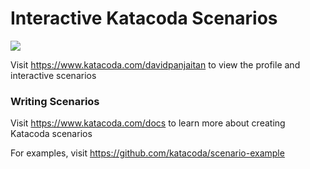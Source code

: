 # Interactive Katacoda Scenarios

[![](http://shields.katacoda.com/katacoda/davidpanjaitan/count.svg)](https://www.katacoda.com/davidpanjaitan "Get your profile on Katacoda.com")

Visit https://www.katacoda.com/davidpanjaitan to view the profile and interactive scenarios

### Writing Scenarios
Visit https://www.katacoda.com/docs to learn more about creating Katacoda scenarios

For examples, visit https://github.com/katacoda/scenario-example
